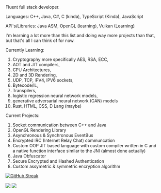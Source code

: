 Fluent full stack developer.

Languages: C++, Java, C#, C (kinda), TypeScript (Kinda), JavaScript

API's/Libraries: Java ASM, OpenGL (learning), Vulkan (Learning)

I'm learning a lot more than this list and doing way more projects than that, but that's all I can think of for now.

Currently Learning:
1. Cryptography more specifically AES, RSA, ECC,
2. AOT and JIT compilers,
3. CPU Architectures,
4. 2D and 3D Rendering,
5. UDP, TCP, IPV4, IPV6 sockets,
6. Bytecode/IL,
7. Transpilers,
8. logistic regression neural network models,
9. generative adversarial neural network (GAN) models
10. Rust, HTML, CSS, D Lang (maybe)

Current Projects:
1. Socket communication between C++ and Java
2. OpenGL Rendering Library
3. Asynchronous & Synchronous EventBus
4. Encrypted IRC (Internet Relay Chat) communcation
5. Custom OOP JIT based language with custom compiler written in C and a native function interface similar to the JNI (almost done actually)
6. Java Obfuscator
7. Secure Encrypted and Hashed Authentication
8. Custom assymetric & symmetric encryption algorithm 

[![GitHub Streak](https://streak-stats.demolab.com/?user=braydenisagenius)](https://git.io/streak-stats)

<img align="center" src="https://github-readme-stats.vercel.app/api/top-langs/?username=braydenisagenius&count_private=true&theme=bear&langs_count=7"/> 
<img align="center" src="https://github-readme-stats.vercel.app/api?username=braydenisagenius&count_private=true&theme=bear" />  


